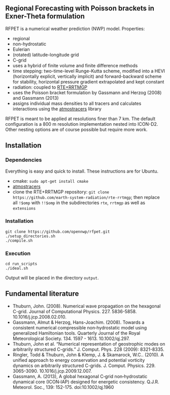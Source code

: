 ## Regional Forecasting with Poisson brackets in Exner-Theta formulation

RFPET is a numerical weather prediction (NWP) model. Properties:

* regional
* non-hydrostatic
* Eulerian
* (rotated) latitude-longitude grid
* C-grid
* uses a hybrid of finite volume and finite difference methods
* time stepping: two-time-level Runge-Kutta scheme, modified into a HEVI (horizontally explicit, vertically implicit) and forward-backward scheme for stability, horizontal pressure gradient extrapolated and kept constant
* radiation: coupled to [RTE+RRTMGP](https://github.com/earth-system-radiation/rte-rrtmgp)
* uses the Poisson bracket formulation by Gassmann and Herzog (2008) and Gassmann (2013)
* assigns individual mass densities to all tracers and calculates interactions using the [atmostracers](https://github.com/OpenNWP/atmostracers) library

RFPET is meant to be applied at resolutions finer than 7 km. The default configuration is a 800 m resolution implementation nested into ICON-D2. Other nesting options are of course possible but require more work.

## Installation

### Dependencies

Everything is easy and quick to install. These instructions are for Ubuntu.

* cmake: `sudo apt-get install cmake`
* [atmostracers](https://github.com/OpenNWP/atmostracers)
* clone the RTE+RRTMGP repository: `git clone https://github.com/earth-system-radiation/rte-rrtmgp`; then replace all `!$omp` with `!!$omp` in the subdirectories `rte`, `rrtmgp` as well as `extensions`

### Installation

```
git clone https://github.com/opennwp/rfpet.git
./setup_directories.sh
./compile.sh
```

### Execution

```
cd run_scripts
./ideal.sh
```

Output will be placed in the directory `output`.

## Fundamental literature

* Thuburn, John. (2008). Numerical wave propagation on the hexagonal C-grid. Journal of Computational Physics. 227. 5836-5858. 10.1016/j.jcp.2008.02.010. 
* Gassmann, Almut & Herzog, Hans-Joachim. (2008). Towards a consistent numerical compressible non‐hydrostatic model using generalized Hamiltonian tools. Quarterly Journal of the Royal Meteorological Society. 134. 1597 - 1613. 10.1002/qj.297.
* Thuburn, John et al. “Numerical representation of geostrophic modes on arbitrarily structured C-grids.” J. Comput. Phys. 228 (2009): 8321-8335.
* Ringler, Todd & Thuburn, John & Klemp, J. & Skamarock, W.C.. (2010). A unified approach to energy conservation and potential vorticity dynamics on arbitrarily structured C-grids. J. Comput. Physics. 229. 3065-3090. 10.1016/j.jcp.2009.12.007.
* Gassmann, A. (2013), A global hexagonal C‐grid non‐hydrostatic dynamical core (ICON‐IAP) designed for energetic consistency. Q.J.R. Meteorol. Soc., 139: 152-175. doi:10.1002/qj.1960






